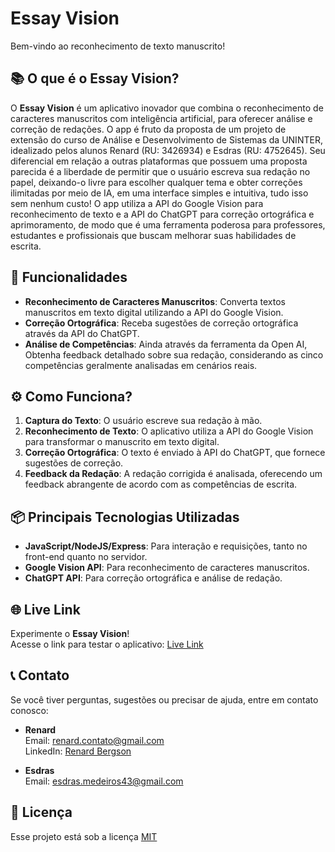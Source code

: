 # Essay Vision
Bem-vindo ao reconhecimento de texto manuscrito!

## 📚 O que é o Essay Vision?

O **Essay Vision** é um aplicativo inovador que combina o reconhecimento de caracteres manuscritos com inteligência artificial, para oferecer análise e correção de redações. O app é fruto da proposta de um projeto de extensão do curso de Análise e Desenvolvimento de Sistemas da UNINTER, idealizado pelos alunos Renard (RU: 3426934) e Esdras (RU: 4752645). Seu diferencial em relação a outras plataformas que possuem uma proposta parecida é a liberdade de permitir que o usuário escreva sua redação no papel, deixando-o livre para escolher qualquer tema e obter correções ilimitadas por meio de IA, em uma interface simples e intuitiva, tudo isso sem nenhum custo! O app utiliza a API do Google Vision para reconhecimento de texto e a API do ChatGPT para correção ortográfica e aprimoramento, de modo que é uma ferramenta poderosa para professores, estudantes e profissionais que buscam melhorar suas habilidades de escrita.

## 🚀 Funcionalidades

- **Reconhecimento de Caracteres Manuscritos**: Converta textos manuscritos em texto digital utilizando a API do Google Vision.
- **Correção Ortográfica**: Receba sugestões de correção ortográfica através da API do ChatGPT.
- **Análise de Competências**: Ainda através da ferramenta da Open AI, Obtenha feedback detalhado sobre sua redação, considerando as cinco competências geralmente analisadas em cenários reais.

## ⚙️ Como Funciona?

1. **Captura do Texto**: O usuário escreve sua redação à mão.
2. **Reconhecimento de Texto**: O aplicativo utiliza a API do Google Vision para transformar o manuscrito em texto digital.
3. **Correção Ortográfica**: O texto é enviado à API do ChatGPT, que fornece sugestões de correção.
4. **Feedback da Redação**: A redação corrigida é analisada, oferecendo um feedback abrangente de acordo com as competências de escrita.

## 📦 Principais Tecnologias Utilizadas

- **JavaScript/NodeJS/Express**: Para interação e requisições, tanto no front-end quanto no servidor.
- **Google Vision API**: Para reconhecimento de caracteres manuscritos.
- **ChatGPT API**: Para correção ortográfica e análise de redação.

## 🌐 Live Link

Experimente o **Essay Vision**!  
Acesse o link para testar o aplicativo: [Live Link](https://essay-vision.netlify.app/)

## 📞 Contato

Se você tiver perguntas, sugestões ou precisar de ajuda, entre em contato conosco:

- **Renard**  
  Email: [renard.contato@gmail.com](mailto:renard@email.com)  
  LinkedIn: [Renard Bergson](https://www.linkedin.com/in/renardbergson)

- **Esdras**  
  Email: [esdras.medeiros43@gmail.com](mailto:esdras@email.com)  

## 📄 Licença

Esse projeto está sob a licença [MIT](https://opensource.org/licenses/MIT)